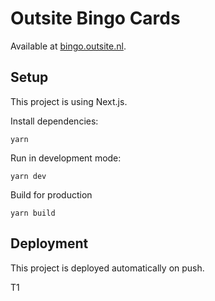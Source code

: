 # Outsite Bingo Cards

Available at [bingo.outsite.nl](https://bingo.outsite.nl).

## Setup

This project is using Next.js.

Install dependencies:
```
yarn
```

Run in development mode:
```
yarn dev
```

Build for production
```
yarn build
```

## Deployment

This project is deployed automatically on push.

T1
